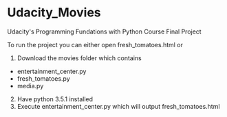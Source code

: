 # Udacity_Movies
Udacity's Programming Fundations with Python Course Final Project

To run the project you can either open fresh_tomatoes.html or

1. Download the movies folder which contains
  * entertainment_center.py
  * fresh_tomatoes.py
  * media.py
2. Have python 3.5.1 installed
3. Execute entertainment_center.py which will output fresh_tomatoes.html



